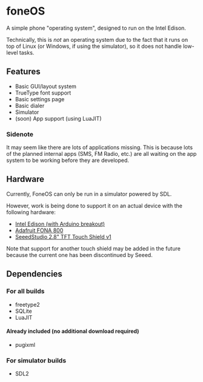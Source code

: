 # foneOS
A simple phone "operating system", designed to run on the Intel Edison.

Technically, this is *not* an operating system due to the fact that it runs on top of Linux (or Windows, if using the simulator), so it does not handle low-level tasks.

## Features
* Basic GUI/layout system
* TrueType font support
* Basic settings page
* Basic dialer
* Simulator 
* (soon) App support (using LuaJIT)

### Sidenote
It may seem like there are lots of applications missing. This is because lots of the planned internal apps (SMS, FM Radio, etc.) are all waiting on the app system to be working before they are developed.

## Hardware
Currently, FoneOS can only be run in a simulator powered by SDL.

However, work is being done to support it on an actual device with the following hardware:
* [Intel Edison (with Arduino breakout)](https://www.sparkfun.com/products/13097)
* [Adafruit FONA 800](http://www.adafruit.com/product/1946)
* [SeeedStudio 2.8" TFT Touch Shield v1](http://www.seeedstudio.com/depot/28-tft-touch-shield-p-864.html)

Note that support for another touch shield may be added in the future because the current one has been discontinued by Seeed.

## Dependencies
### For all builds
* freetype2
* SQLite
* LuaJIT

#### Already included (no additional download required)
* pugixml

### For simulator builds
* SDL2


